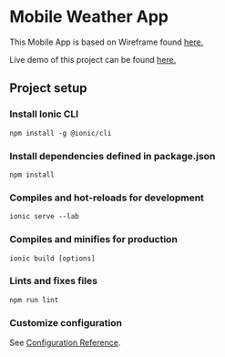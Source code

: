 # Mobile Weather App

This Mobile App is based on Wireframe found [here.](https://github.com/tuuchen/ionic-angular/tree/master/Labwork/Wireframe)

Live demo of this project can be found [here.](https://ionic-angular-demo.herokuapp.com/)

## Project setup

### Install Ionic CLI

```
npm install -g @ionic/cli
```

### Install dependencies defined in package.json

```
npm install
```

### Compiles and hot-reloads for development

```
ionic serve --lab
```

### Compiles and minifies for production

```
ionic build [options]
```

### Lints and fixes files

```
npm run lint
```

### Customize configuration

See [Configuration Reference](https://ionicframework.com/docs/cli/configuration).

